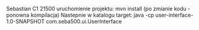 Sebastian C1 21500
uruchomienie projektu:
mvn install (po zmianie kodu - ponowna kompilacja)
Nastepnie w katalogu target:
java -cp user-interface-1.0-SNAPSHOT com.seba500.ui.UserInterface
